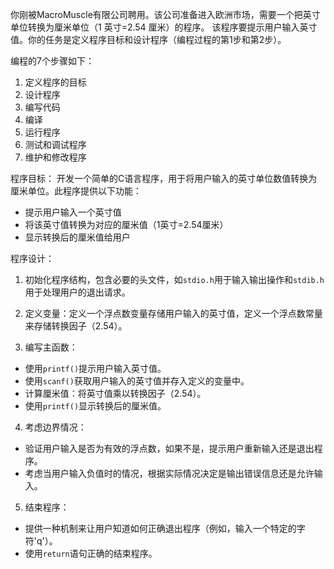 你刚被MacroMuscle有限公司聘用。该公司准备进入欧洲市场，需要一个把英寸单位转换为厘米单位（1 英寸=2.54 厘米）的程序。
该程序要提示用户输入英寸值。你的任务是定义程序目标和设计程序（编程过程的第1步和第2步）。

编程的7个步骤如下：

1. 定义程序的目标
2. 设计程序
3. 编写代码
4. 编译
5. 运行程序
6. 测试和调试程序
7. 维护和修改程序

程序目标： 
开发一个简单的C语言程序，用于将用户输入的英寸单位数值转换为厘米单位。此程序提供以下功能：

- 提示用户输入一个英寸值
- 将该英寸值转换为对应的厘米值（1英寸=2.54厘米）
- 显示转换后的厘米值给用户

程序设计：

1. 初始化程序结构，包含必要的头文件，如`stdio.h`用于输入输出操作和`stdib.h`用于处理用户的退出请求。

2. 定义变量：定义一个浮点数变量存储用户输入的英寸值，定义一个浮点数常量来存储转换因子（2.54）。

3. 编写主函数：

- 使用`printf()`提示用户输入英寸值。
- 使用`scanf()`获取用户输入的英寸值并存入定义的变量中。
- 计算厘米值：将英寸值乘以转换因子（2.54）。
- 使用`printf()`显示转换后的厘米值。

4. 考虑边界情况：

- 验证用户输入是否为有效的浮点数，如果不是，提示用户重新输入还是退出程序。
- 考虑当用户输入负值时的情况，根据实际情况决定是输出错误信息还是允许输入。

5. 结束程序：

- 提供一种机制来让用户知道如何正确退出程序（例如，输入一个特定的字符'q'）。
- 使用`return`语句正确的结束程序。

